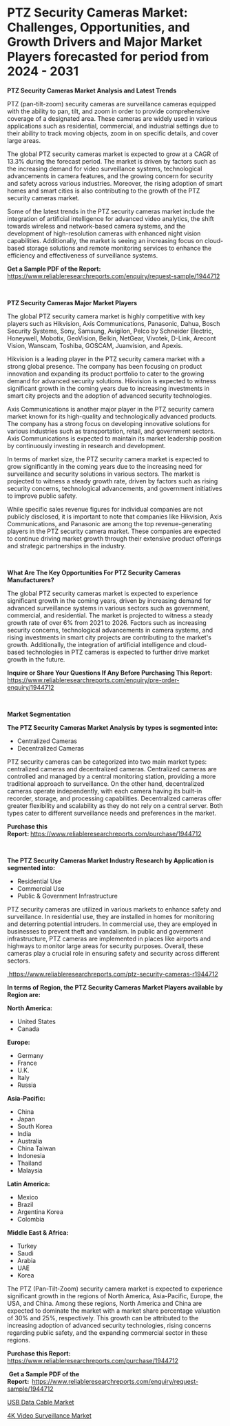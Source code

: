 <p><h1>PTZ Security Cameras Market: Challenges, Opportunities, and Growth Drivers and Major Market Players forecasted for period from 2024 - 2031</h1></p><p><strong>PTZ Security Cameras Market Analysis and Latest Trends</strong></p>
<p><p>PTZ (pan-tilt-zoom) security cameras are surveillance cameras equipped with the ability to pan, tilt, and zoom in order to provide comprehensive coverage of a designated area. These cameras are widely used in various applications such as residential, commercial, and industrial settings due to their ability to track moving objects, zoom in on specific details, and cover large areas.</p><p>The global PTZ security cameras market is expected to grow at a CAGR of 13.3% during the forecast period. The market is driven by factors such as the increasing demand for video surveillance systems, technological advancements in camera features, and the growing concern for security and safety across various industries. Moreover, the rising adoption of smart homes and smart cities is also contributing to the growth of the PTZ security cameras market.</p><p>Some of the latest trends in the PTZ security cameras market include the integration of artificial intelligence for advanced video analytics, the shift towards wireless and network-based camera systems, and the development of high-resolution cameras with enhanced night vision capabilities. Additionally, the market is seeing an increasing focus on cloud-based storage solutions and remote monitoring services to enhance the efficiency and effectiveness of surveillance systems.</p></p>
<p><strong>Get a Sample PDF of the Report:&nbsp;</strong> <a href="https://www.reliableresearchreports.com/enquiry/request-sample/1944712">https://www.reliableresearchreports.com/enquiry/request-sample/1944712</a></p>
<p>&nbsp;</p>
<p><strong>PTZ Security Cameras Major Market Players</strong></p>
<p><p>The global PTZ security camera market is highly competitive with key players such as Hikvision, Axis Communications, Panasonic, Dahua, Bosch Security Systems, Sony, Samsung, Avigilon, Pelco by Schneider Electric, Honeywell, Mobotix, GeoVision, Belkin, NetGear, Vivotek, D-Link, Arecont Vision, Wanscam, Toshiba, GOSCAM, Juanvision, and Apexis.</p><p>Hikvision is a leading player in the PTZ security camera market with a strong global presence. The company has been focusing on product innovation and expanding its product portfolio to cater to the growing demand for advanced security solutions. Hikvision is expected to witness significant growth in the coming years due to increasing investments in smart city projects and the adoption of advanced security technologies.</p><p>Axis Communications is another major player in the PTZ security camera market known for its high-quality and technologically advanced products. The company has a strong focus on developing innovative solutions for various industries such as transportation, retail, and government sectors. Axis Communications is expected to maintain its market leadership position by continuously investing in research and development.</p><p>In terms of market size, the PTZ security camera market is expected to grow significantly in the coming years due to the increasing need for surveillance and security solutions in various sectors. The market is projected to witness a steady growth rate, driven by factors such as rising security concerns, technological advancements, and government initiatives to improve public safety.</p><p>While specific sales revenue figures for individual companies are not publicly disclosed, it is important to note that companies like Hikvision, Axis Communications, and Panasonic are among the top revenue-generating players in the PTZ security camera market. These companies are expected to continue driving market growth through their extensive product offerings and strategic partnerships in the industry.</p></p>
<p>&nbsp;</p>
<p><strong>What Are The Key Opportunities For PTZ Security Cameras Manufacturers?</strong></p>
<p><p>The global PTZ security cameras market is expected to experience significant growth in the coming years, driven by increasing demand for advanced surveillance systems in various sectors such as government, commercial, and residential. The market is projected to witness a steady growth rate of over 6% from 2021 to 2026. Factors such as increasing security concerns, technological advancements in camera systems, and rising investments in smart city projects are contributing to the market's growth. Additionally, the integration of artificial intelligence and cloud-based technologies in PTZ cameras is expected to further drive market growth in the future.</p></p>
<p><strong>Inquire or Share Your Questions If Any Before Purchasing This Report:</strong> <a href="https://www.reliableresearchreports.com/enquiry/pre-order-enquiry/1944712">https://www.reliableresearchreports.com/enquiry/pre-order-enquiry/1944712</a></p>
<p>&nbsp;</p>
<p><strong>Market Segmentation</strong></p>
<p><strong>The PTZ Security Cameras Market Analysis by types is segmented into:</strong></p>
<p><ul><li>Centralized Cameras</li><li>Decentralized Cameras</li></ul></p>
<p><p>PTZ security cameras can be categorized into two main market types: centralized cameras and decentralized cameras. Centralized cameras are controlled and managed by a central monitoring station, providing a more traditional approach to surveillance. On the other hand, decentralized cameras operate independently, with each camera having its built-in recorder, storage, and processing capabilities. Decentralized cameras offer greater flexibility and scalability as they do not rely on a central server. Both types cater to different surveillance needs and preferences in the market.</p></p>
<p><strong>Purchase this Report:&nbsp;</strong><a href="https://www.reliableresearchreports.com/purchase/1944712">https://www.reliableresearchreports.com/purchase/1944712</a></p>
<p>&nbsp;</p>
<p><strong>The PTZ Security Cameras Market Industry Research by Application is segmented into:</strong></p>
<p><ul><li>Residential Use</li><li>Commercial Use</li><li>Public & Government Infrastructure</li></ul></p>
<p><p>PTZ security cameras are utilized in various markets to enhance safety and surveillance. In residential use, they are installed in homes for monitoring and deterring potential intruders. In commercial use, they are employed in businesses to prevent theft and vandalism. In public and government infrastructure, PTZ cameras are implemented in places like airports and highways to monitor large areas for security purposes. Overall, these cameras play a crucial role in ensuring safety and security across different sectors.</p></p>
<p><a href="https://www.reliableresearchreports.com/ptz-security-cameras-r1944712">&nbsp;https://www.reliableresearchreports.com/ptz-security-cameras-r1944712</a></p>
<p><strong>In terms of Region, the PTZ Security Cameras Market Players available by Region are:</strong></p>
<p>
    <p> <strong> North America: </strong>
        <ul>
            <li>United States</li>
            <li>Canada</li>
        </ul>
        </p> 
    <p> <strong> Europe: </strong>
        <ul>
            <li>Germany</li>
            <li>France</li>
            <li>U.K.</li>
            <li>Italy</li>
            <li>Russia</li>
        </ul>
        </p> 
    <p> <strong> Asia-Pacific: </strong>
        <ul>
            <li>China</li>
            <li>Japan</li>
            <li>South Korea</li>
            <li>India</li>
            <li>Australia</li>
            <li>China Taiwan</li>
            <li>Indonesia</li>
            <li>Thailand</li>
            <li>Malaysia</li>
        </ul>
        </p> 
    <p> <strong> Latin America: </strong>
        <ul>
            <li>Mexico</li>
            <li>Brazil</li>
            <li>Argentina Korea</li>
            <li>Colombia</li>
        </ul>
        </p> 
    <p> <strong> Middle East & Africa: </strong>
        <ul>
            <li>Turkey</li>
            <li>Saudi</li>
            <li>Arabia</li>
            <li>UAE</li>
            <li>Korea</li>
        </ul>
    </p>
    </p>
<p><p>The PTZ (Pan-Tilt-Zoom) security camera market is expected to experience significant growth in the regions of North America, Asia-Pacific, Europe, the USA, and China. Among these regions, North America and China are expected to dominate the market with a market share percentage valuation of 30% and 25%, respectively. This growth can be attributed to the increasing adoption of advanced security technologies, rising concerns regarding public safety, and the expanding commercial sector in these regions.</p></p>
<p><strong>Purchase this Report: </strong><a href="https://www.reliableresearchreports.com/purchase/1944712">https://www.reliableresearchreports.com/purchase/1944712</a></p>
<p>&nbsp;<strong>Get a Sample PDF of the Report:&nbsp;&nbsp;</strong><a href="https://www.reliableresearchreports.com/enquiry/request-sample/1944712">https://www.reliableresearchreports.com/enquiry/request-sample/1944712</a></p>
<p><strong></strong></p>
<p><p><a href="https://full-wildebeest-80b.notion.site/USB-Data-Cable-Market-Trends-Forecast-and-Competitive-Analysis-to-2031-055edc6c94fb423abcbde90d63406726">USB Data Cable Market</a></p><p><a href="https://github.com/okotobwrhuteie/Market-Research-Report-List-2/blob/main/4k-video-surveillance-market.md">4K Video Surveillance Market</a></p></p>